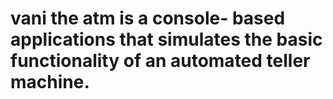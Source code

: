 # vani the atm is a console- based applications that simulates the basic functionality  of an automated teller machine.
